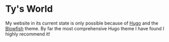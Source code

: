 # Ty's World 

My website in its current state is only possible because of [Hugo](https://gohugo.io/) and the [Blowfish](https://blowfish.page/) theme. By far the most comprehensive Hugo theme I have found I highly recommend it!
